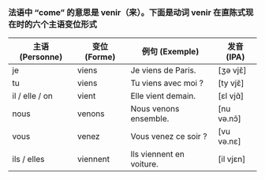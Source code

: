 ### 法语中 “come” 的意思是 venir（来）。下面是动词 venir 在直陈式现在时的六个主语变位形式

| 主语 (Personne) | 变位 (Forme) | 例句 (Exemple)               | 发音 (IPA)     |
|------------------|---------------|-------------------------------|----------------|
| je               | viens         | Je viens de Paris.            | [ʒə vjɛ̃]       |
| tu               | viens         | Tu viens avec moi ?           | [ty vjɛ̃]       |
| il / elle / on   | vient         | Elle vient demain.            | [ɛl vjɑ̃]       |
| nous             | venons        | Nous venons ensemble.         | [nu və.nɔ̃]     |
| vous             | venez         | Vous venez ce soir ?          | [vu və.nɛ]      |
| ils / elles      | viennent      | Ils viennent en voiture.      | [il vjɛn]       |
